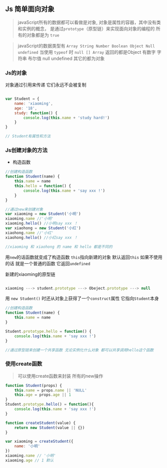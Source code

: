 ## Js 简单面向对象

> javaScript所有的数据都可以看做是对象, 对象是属性的容器，其中没有类和实例的概念， 是通过`prototype`（原型链）来实现面向对象的编程的 所有的对象都是为 `true`

> javaScript的数据类型有 `Array String Number Boolean Object Null undefined` 当使用 `typeof` 时 `null [] Array` 返回的都是Object 有数字 字符串 布尔值 null undefined 其它的都为对象 

### Js的对象

对象通过引用来传递 它们永远不会被复制

```js

var Student = {
	name: 'xiaoming',
	age: '18',
	study: function() {
		console.log(this.name + 'study hard!')
	}
}

// Student有属性和方法

```

### Js创建对象的方法

* 构造函数

```js
//创建构造函数
function Student(name) {
	this.name = name
	this.hello = function() {
		console.log(this.name + 'say xxx !')
	}
}

//通过new来创建对象
var xiaoming = new Student('小明')
xiaoming.name //'小明'
xiaoming.hello() //小明say xxx ！
var xiaohong = new Student('小红')
xiaohong.name //'小红'
xiaohong.hello() //小红say xxx ！

//xiaoming 和 xiaohong 的 name 和 hello 都是不同的
```
用`new`的话函数就变成了构造函数 `this`指向新建的对象 默认返回`this` 如果不使用的话 就是一个普通的函数 它返回`undefined` 

新建的xiaoming的原型链

```js

xiaoming ---> student.prototype ---> Obeject.prototype ---> null


```
用 `new Student()` 时还从对象上获得了一个`construct`属性 它指向`Student`本身

```js
//创建构造函数
function Student(name) {
	this.name = name
}

Student.prototype.hello = function() {
	console.log(this.name + 'say xxx !')
}

//通过原型链来创建一个共享函数 无论实例化什么对象 都可以共享调用hello这个函数
```

### 使用create函数

> 可以使用create函数来封装 所有的new操作

```js
function Student(props) {
	this.name = props.name || 'NULL'
	this.age = props.age || 1
}
Student.prototype.hello() = function(){
	console.log(this.name + 'say xxx !')
}

function createStudent(value) {
	return new Student(value || {})
}

var xiaoming = createStudent({
	name: '小明'
})
xiaoming.name // '小明'
xiaoming.age // 1 默认
```










